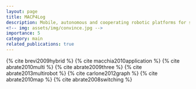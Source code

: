 ```yaml
---
layout: page
title: MACP4Log
description: Mobile, autonomous and cooperating robotic platforms for supervision and monitoring of large logistic surfaces
<!-- img: assets/img/convince.jpg -->
importance: 5
category: main
related_publications: true
---
```


{% cite brevi2009hybrid %}
{% cite macchia2010application %}
{% cite abrate2010multi %}
{% cite abrate2009three %}
{% cite abrate2013multirobot %}
{% cite carlone2012graph %}
{% cite abrate2010map %}
{% cite abrate2008switching %}
